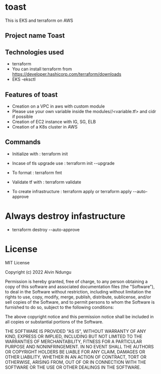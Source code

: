 # toast
This is EKS and terraform on AWS

## Project name Toast

## Technologies used
 - terraform
  - You can install terraform from https://developer.hashicorp.com/terraform/downloads
  - EKS
  -eksctl


## Features of toast
 - Creation on a VPC in aws with custom module 
  - Please use your own variable inside the modules/<module>/<variable.tf> and cidr if possible
 - Creation of EC2 instance with IG, SG, ELB
 - Creation of a K8s cluster in AWS

## Commands
 - Initialize with : terraform init
 - Incase of tls upgrade use : terraform init --upgrade
 - To format : terraform fmt
 - Validate tf with : terraform validate

 - To create infrastructure : terraform apply or terraform apply --auto-approve

# Always destroy infastructure 
 - terraform destroy --auto-approve

# License
MIT License

Copyright (c) 2022 Alvin Ndungu

Permission is hereby granted, free of charge, to any person obtaining a copy of this software and associated documentation files (the "Software"), to deal in the Software without restriction, including without limitation the rights to use, copy, modify, merge, publish, distribute, sublicense, and/or sell copies of the Software, and to permit persons to whom the Software is furnished to do so, subject to the following conditions:

The above copyright notice and this permission notice shall be included in all copies or substantial portions of the Software.

THE SOFTWARE IS PROVIDED "AS IS", WITHOUT WARRANTY OF ANY KIND, EXPRESS OR IMPLIED, INCLUDING BUT NOT LIMITED TO THE WARRANTIES OF MERCHANTABILITY, FITNESS FOR A PARTICULAR PURPOSE AND NONINFRINGEMENT. IN NO EVENT SHALL THE AUTHORS OR COPYRIGHT HOLDERS BE LIABLE FOR ANY CLAIM, DAMAGES OR OTHER LIABILITY, WHETHER IN AN ACTION OF CONTRACT, TORT OR OTHERWISE, ARISING FROM, OUT OF OR IN CONNECTION WITH THE SOFTWARE OR THE USE OR OTHER DEALINGS IN THE SOFTWARE.
